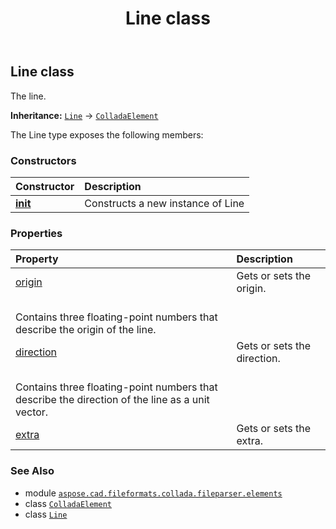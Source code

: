 ﻿---
title: Line class
second_title: Aspose.CAD for Python via .NET API References
description: 
type: docs
weight: 650
url: /python-net/aspose.cad.fileformats.collada.fileparser.elements/line/
is_root: false
---

## Line class

The line.



**Inheritance:** [`Line`](/cad/python-net/aspose.cad.fileformats.collada.fileparser.elements/line) → 
[`ColladaElement`](/cad/python-net/aspose.cad.fileformats.collada.fileparser.elements/colladaelement)



The Line type exposes the following members:

### Constructors
| Constructor | Description |
| :- | :- |
| [__init__](/cad/python-net/aspose.cad.fileformats.collada.fileparser.elements/line/__init__/#) | Constructs a new instance of Line |


### Properties
| Property | Description |
| :- | :- |
| [origin](/cad/python-net/aspose.cad.fileformats.collada.fileparser.elements/line/origin) | Gets or sets the origin.<br/>Contains three floating-point numbers that describe the origin of the line. |
| [direction](/cad/python-net/aspose.cad.fileformats.collada.fileparser.elements/line/direction) | Gets or sets the direction.<br/>Contains three floating-point numbers that describe the direction of the line as a unit vector. |
| [extra](/cad/python-net/aspose.cad.fileformats.collada.fileparser.elements/line/extra) | Gets or sets the extra. |



### See Also
* module [`aspose.cad.fileformats.collada.fileparser.elements`](..)
* class [`ColladaElement`](/cad/python-net/aspose.cad.fileformats.collada.fileparser.elements/colladaelement)
* class [`Line`](/cad/python-net/aspose.cad.fileformats.collada.fileparser.elements/line)

